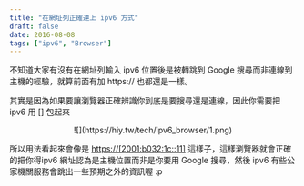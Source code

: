 ```yaml
---
title: "在網址列正確連上 ipv6 方式"
draft: false
date: 2016-08-08
tags: ["ipv6", "Browser"]
---
```



不知道大家有沒有在網址列輸入 ipv6 位置後是被轉跳到 Google 搜尋而非連線到主機的經驗，就算前面有加 https:// 也都還是一樣。

其實是因為如果要讓瀏覽器正確辨識你到底是要搜尋還是連線，因此你需要把 ipv6 用 [] 包起來

<!--more-->

<center>
![](https://hiy.tw/tech/ipv6_browser/1.png)
</center>

所以用法看起來會像是 [https://[2001:b032:1c::11]](https://[2001:b032:1c::11]) 這樣子，這樣瀏覽器就會正確的把你得ipv6 網址認為是主機位置而非是你要用 Google 搜尋，然後 ipv6 有些公家機關服務會跳出一些預期之外的資訊喔 :p







